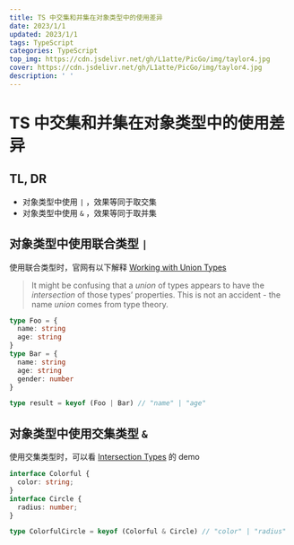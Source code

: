 ```yaml
---
title: TS 中交集和并集在对象类型中的使用差异
date: 2023/1/1
updated: 2023/1/1
tags: TypeScript
categories: TypeScript
top_img: https://cdn.jsdelivr.net/gh/L1atte/PicGo/img/taylor4.jpg
cover: https://cdn.jsdelivr.net/gh/L1atte/PicGo/img/taylor4.jpg
description: ' '
---
```

# TS 中交集和并集在对象类型中的使用差异

## TL, DR

- 对象类型中使用 `|` ，效果等同于取交集
- 对象类型中使用 `&` ，效果等同于取并集

## 对象类型中使用联合类型 `|`

使用联合类型时，官网有以下解释 [Working with Union Types](https://www.typescriptlang.org/docs/handbook/2/everyday-types.html#working-with-union-types)

> It might be confusing that a *union* of types appears to have the *intersection* of those types’ properties. This is not an accident - the name *union* comes from type theory.

```typescript
type Foo = {
  name: string
  age: string
}
type Bar = {
  name: string
  age: string
  gender: number
}

type result = keyof (Foo | Bar) // "name" | "age"
```

## 对象类型中使用交集类型 `&`

使用交集类型时，可以看 [Intersection Types](https://www.typescriptlang.org/docs/handbook/2/objects.html#intersection-types) 的 demo

```typescript
interface Colorful {
  color: string;
}
interface Circle {
  radius: number;
}

type ColorfulCircle = keyof (Colorful & Circle) // "color" | "radius"
```

